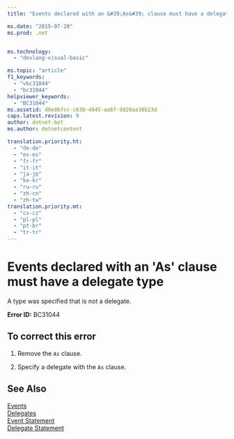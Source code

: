 ```yaml
---
title: "Events declared with an &#39;As&#39; clause must have a delegate type | Microsoft Docs"

ms.date: "2015-07-20"
ms.prod: .net


ms.technology: 
  - "devlang-visual-basic"

ms.topic: "article"
f1_keywords: 
  - "vbc31044"
  - "bc31044"
helpviewer_keywords: 
  - "BC31044"
ms.assetid: d0e86fcc-c638-4945-aa6f-9826aa38b23d
caps.latest.revision: 9
author: dotnet-bot
ms.author: dotnetcontent

translation.priority.ht: 
  - "de-de"
  - "es-es"
  - "fr-fr"
  - "it-it"
  - "ja-jp"
  - "ko-kr"
  - "ru-ru"
  - "zh-cn"
  - "zh-tw"
translation.priority.mt: 
  - "cs-cz"
  - "pl-pl"
  - "pt-br"
  - "tr-tr"
---
```

# Events declared with an &#39;As&#39; clause must have a delegate type
A type was specified that is not a delegate.  
  
 **Error ID:** BC31044  
  
## To correct this error  
  
1.  Remove the `As` clause.  
  
2.  Specify a delegate with the `As` clause.  
  
## See Also  
 [Events](../../visual-basic/programming-guide/language-features/events/index.md)   
 [Delegates](../../visual-basic/programming-guide/language-features/delegates/index.md)   
 [Event Statement](../../visual-basic/language-reference/statements/event-statement.md)   
 [Delegate Statement](../../visual-basic/language-reference/statements/delegate-statement.md)